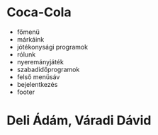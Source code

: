 # Coca-Cola
- főmenü
- márkáink
- jótékonysági programok
- rólunk
- nyeremányjáték
- szabadidőprogramok
- felső menüsáv 
- bejelentkezés
- footer

# Deli Ádám, Váradi Dávid
